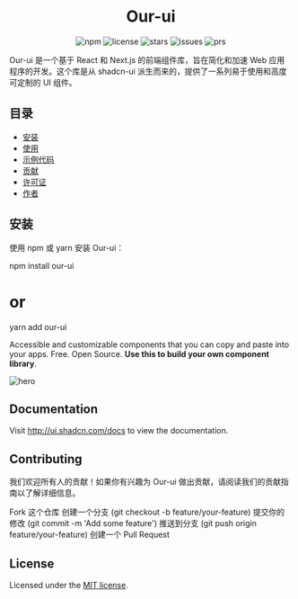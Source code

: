 <div align="center">

# Our-ui

![npm](https://img.shields.io/npm/v/our-ui) ![license](https://img.shields.io/github/license/yourusername/our-ui) ![stars](https://img.shields.io/github/stars/yourusername/our-ui) ![issues](https://img.shields.io/github/issues/yourusername/our-ui) ![prs](https://img.shields.io/github/issues-pr/yourusername/our-ui)

</div>

Our-ui 是一个基于 React 和 Next.js 的前端组件库，旨在简化和加速 Web 应用程序的开发。这个库是从 shadcn-ui 派生而来的，提供了一系列易于使用和高度可定制的 UI 组件。

## 目录

- [安装](#安装)
- [使用](#使用)
- [示例代码](#示例代码)
- [贡献](#贡献)
- [许可证](#许可证)
- [作者](#作者)

## 安装

使用 npm 或 yarn 安装 Our-ui：

npm install our-ui
# or
yarn add our-ui

Accessible and customizable components that you can copy and paste into your apps. Free. Open Source. **Use this to build your own component library**.

![hero](apps/www/public/og.jpg)

## Documentation

Visit http://ui.shadcn.com/docs to view the documentation.

## Contributing
我们欢迎所有人的贡献！如果你有兴趣为 Our-ui 做出贡献，请阅读我们的贡献指南以了解详细信息。

Fork 这个仓库
创建一个分支 (git checkout -b feature/your-feature)
提交你的修改 (git commit -m 'Add some feature')
推送到分支 (git push origin feature/your-feature)
创建一个 Pull Request

## License

Licensed under the [MIT license](https://github.com/shadcn/ui/blob/main/LICENSE.md).
